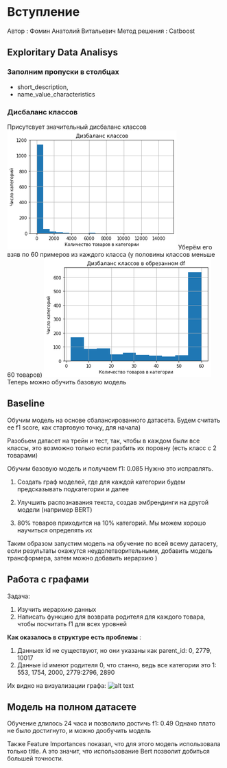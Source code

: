# Вступление
Автор : Фомин Анатолий Витальевич
Метод решения : Catboost

## Exploritary Data Analisys

### Заполним пропуски в столбцах 
* short_description, 
* name_value_characteristics  
### Дисбаланс классов
Присутсвует значительный дисбаланс классов
![alt text](Class_disb.png "Title")
Уберём его взяв по 60 примеров из каждого класса (у половины классов меньше 60 товаров)
![alt text](Class_balance.png "Title")
Теперь можно обучить базовую модель

## Baseline

Обучим модель на основе сбалансированного датасета.
Будем считать ее f1 score, как стартовую точку, для начала)

Разобьем датасет на трейн и тест, так, чтобы в каждом были все классы, 
это возможно только если разбить их поровну (есть класс с 2 товарами)

Обучим базовую модель и получаем f1: 0.085 
Нужно это исправлять.


 1) Создать граф моделей, где для каждой категории будем предсказывать подкатегории и далее

 2) Улучшить распознавания текста, создав эмбрендинги на другой модели (например BERT)
 
 3) 80% товаров приходится на 10% категорий. Мы можем хорошо научиться определять их
 
 Таким образом запустим модель на обучение по всей всему датасету, если результаты окажутся неудолетворительными, добавить модель трансформера, затем можно добавить иерархию )
 
 ## Работа с графами
Задача: 
1) Изучить иерархию данных
2) Написать функцию для возврата родителя для каждого товара, чтобы посчитать f1 для всех уровней


**Как оказалось в структуре есть проблемы** :
1) Данныех id не существуют, но они указаны как parent_id: 0, 2779, 10017   
2) Данные id имеют родителя 0, что станно, ведь все категории это 1: 553, 1754, 2000, 2779:2796, 2890  

Их видно на визуализации графа:
![alt text](Graph_image.png "Title")

## Модель на полном датасете
Обучение длилось 24 часа и позволило достичь f1: 0.49
Однако плато не было достигнуто, и можно дообучить модель

Также Feature Importances показал, что для этого модель использовала только title. А это значит, что использование Bert позволит добиться большей точности.



